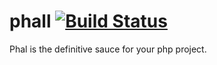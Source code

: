 
phall [![Build Status](https://travis-ci.org/aparraga/phal.png?branch=master)](https://travis-ci.org/aparraga/phal)
=====

Phal is the definitive sauce for your php project. 
